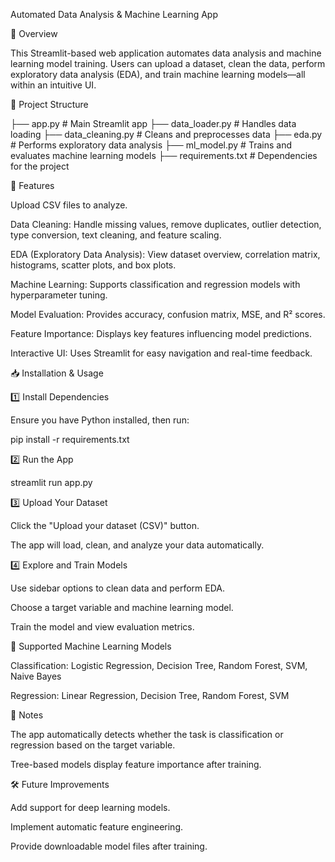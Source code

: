 Automated Data Analysis & Machine Learning App

📌 Overview

This Streamlit-based web application automates data analysis and machine learning model training. Users can upload a dataset, clean the data, perform exploratory data analysis (EDA), and train machine learning models—all within an intuitive UI.

📂 Project Structure

├── app.py              # Main Streamlit app
├── data_loader.py      # Handles data loading
├── data_cleaning.py    # Cleans and preprocesses data
├── eda.py              # Performs exploratory data analysis
├── ml_model.py         # Trains and evaluates machine learning models
├── requirements.txt    # Dependencies for the project

🚀 Features

Upload CSV files to analyze.

Data Cleaning: Handle missing values, remove duplicates, outlier detection, type conversion, text cleaning, and feature scaling.

EDA (Exploratory Data Analysis): View dataset overview, correlation matrix, histograms, scatter plots, and box plots.

Machine Learning: Supports classification and regression models with hyperparameter tuning.

Model Evaluation: Provides accuracy, confusion matrix, MSE, and R² scores.

Feature Importance: Displays key features influencing model predictions.

Interactive UI: Uses Streamlit for easy navigation and real-time feedback.


📥 Installation & Usage

1️⃣ Install Dependencies

Ensure you have Python installed, then run:

pip install -r requirements.txt

2️⃣ Run the App

streamlit run app.py

3️⃣ Upload Your Dataset

Click the "Upload your dataset (CSV)" button.

The app will load, clean, and analyze your data automatically.


4️⃣ Explore and Train Models

Use sidebar options to clean data and perform EDA.

Choose a target variable and machine learning model.

Train the model and view evaluation metrics.


🤖 Supported Machine Learning Models

Classification: Logistic Regression, Decision Tree, Random Forest, SVM, Naive Bayes

Regression: Linear Regression, Decision Tree, Random Forest, SVM


📌 Notes

The app automatically detects whether the task is classification or regression based on the target variable.

Tree-based models display feature importance after training.


🛠 Future Improvements

Add support for deep learning models.

Implement automatic feature engineering.

Provide downloadable model files after training.



